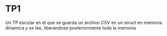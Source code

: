 # TP1
Un TP escolar en el que se guarda un archivo CSV en un struct en memoria dinamica y se lee, liberandose posteriormente toda la memoria
